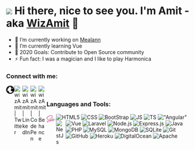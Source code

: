 <h1> <img src="https://emojis.slackmojis.com/emojis/images/1531849430/4246/blob-sunglasses.gif?1531849430" width="30"/> Hi there, nice to see you. I'm Amit - aka <a href="https://wizamit.com">WizAmit</a> 👋</h1>

- 🔭 I’m currently working on [Mealann](https://mealann.com)
- 🌱 I’m currently learning Vue
- 🥅 2020 Goals: Contribute to Open Source community
- ⚡ Fun fact: I was a magician and I like to play Harmonica

### Connect with me:

[<img align="left" alt="wizAmit.com" width="22px" src="https://raw.githubusercontent.com/iconic/open-iconic/master/svg/globe.svg" />][website]
[<img align="left" alt="wizAmit | Twitter" width="22px" src="https://cdn.jsdelivr.net/npm/simple-icons@v3/icons/twitter.svg" />][twitter]
[<img align="left" alt="wizAmit | LinkedIn" width="22px" src="https://cdn.jsdelivr.net/npm/simple-icons@v3/icons/linkedin.svg" />][linkedin]
[<img align="left" alt="wizAmit | CodePen" width="22px" src="https://cdn.jsdelivr.net/npm/simple-icons@v3/icons/codepen.svg" />][codepen]
[<img align="left" alt="wizAmit | Behance" width="22px" src="https://cdn.jsdelivr.net/npm/simple-icons@v3/icons/behance.svg" />][behance]

<br />

### Languages and Tools:

![HTML5](https://img.shields.io/badge/html5%20-%23E34F26.svg?&style=for-the-badge&logo=html5&logoColor=white")
![CSS](https://img.shields.io/badge/css3%20-%231572B6.svg?&style=for-the-badge&logo=css3&logoColor=white")
<img align="left" alt="SASS" width="26px" src="https://raw.githubusercontent.com/github/explore/80688e429a7d4ef2fca1e82350fe8e3517d3494d/topics/sass/sass.png" />
![BootStrap](https://img.shields.io/badge/bootstrap%20-%23563D7C.svg?&style=for-the-badge&logo=bootstrap&logoColor=white")
![JS](https://img.shields.io/badge/javascript%20-%23323330.svg?&style=for-the-badge&logo=javascript&logoColor=%23F7DF1E")
![TS](https://img.shields.io/badge/typescript%20-%23007ACC.svg?&style=for-the-badge&logo=typescript&logoColor=white")
!["Angular"](https://img.shields.io/badge/angular%20-%23DD0031.svg?&style=for-the-badge&logo=angular&logoColor=white")
![Vue](https://img.shields.io/badge/vuejs%20-%2335495e.svg?&style=for-the-badge&logo=vue.js&logoColor=%234FC08D")
![Laravel](https://img.shields.io/badge/laravel%20-%23FF2D20.svg?&style=for-the-badge&logo=laravel&logoColor=white")
![Node.js](https://img.shields.io/badge/node.js%20-%2343853D.svg?&style=for-the-badge&logo=node.js&logoColor=white")
<img align="left" alt="NestJs" width="26px" src="https://avatars1.githubusercontent.com/u/28507035" />
![Express.js](https://img.shields.io/badge/express.js%20-%23404d59.svg?&style=for-the-badge)
![Java](https://img.shields.io/badge/java-%23ED8B00.svg?&style=for-the-badge&logo=java&logoColor=white")
![PHP](https://img.shields.io/badge/php-%23777BB4.svg?&style=for-the-badge&logo=php&logoColor=white")
![MySQL](https://img.shields.io/badge/mysql-%2300f.svg?&style=for-the-badge&logo=mysql&logoColor=white")
![MongoDB](https://img.shields.io/badge/MongoDB-%234ea94b.svg?&style=for-the-badge&logo=mongodb&logoColor=white")
![SQLite](https://img.shields.io/badge/sqllite-%2307405e.svg?&style=for-the-badge&logo=sqlite&logoColor=white")
![Git](https://img.shields.io/badge/git%20-%23F05033.svg?&style=for-the-badge&logo=git&logoColor=white")
![GitHub](https://img.shields.io/badge/github%20-%23121011.svg?&style=for-the-badge&logo=github&logoColor=white")
![Heroku](https://img.shields.io/badge/heroku%20-%23430098.svg?&style=for-the-badge&logo=heroku&logoColor=white")
![DigitalOcean](https://img.shields.io/badge/DigitalOcean-%230167ff.svg?&style=for-the-badge&logo=digitalOcean&logoColor=white")
![Apache](https://img.shields.io/badge/apache%20-%23D42029.svg?&style=for-the-badge&logo=apache&logoColor=white")

<br />
<br />

[website]: https://www.wizamit.com
[twitter]: https://twitter.com/Wiz_Amit
[behance]: https://www.behance.net/wiz-amit
[codepen]: https://codepen.io/wiz_amit
[linkedin]: https://www.linkedin.com/in/amit-hazra
